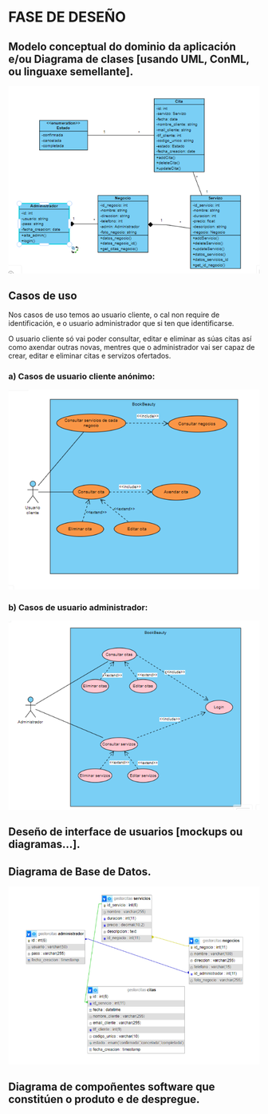 # FASE DE DESEÑO

## Modelo conceptual do dominio da aplicación e/ou Diagrama de clases [usando UML, ConML, ou linguaxe semellante].
![Diagrama de clases](doc/img/diagramaClases.png)

## Casos de uso
Nos casos de uso temos ao usuario cliente, o cal non require de identificación, e o usuario administrador que si ten que identificarse.

O usuario cliente só vai poder consultar, editar e eliminar as súas citas así como axendar outras novas, mentres que o administrador vai ser capaz de crear, editar e eliminar citas e servizos ofertados.

### a) Casos de usuario cliente anónimo:
![Casos de uso cliente](doc/img/casosUso.png)

### b) Casos de usuario administrador:
![Casos de uso administrador](doc/img/casosUso2.png)

## Deseño de interface de usuarios [mockups ou diagramas...].

## Diagrama de Base de Datos.
![Diagrama de Base de Datos](doc/img/diagramaBD.png)

## Diagrama de compoñentes software que constitúen o produto e de despregue.
